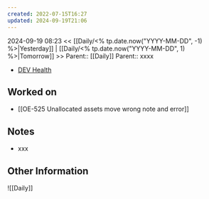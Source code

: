 ```yaml
---
created: 2022-07-15T16:27
updated: 2024-09-19T21:06
---
```

2024-09-19 08:23
<< [[Daily/<% tp.date.now("YYYY-MM-DD", -1) %>|Yesterday]] | [[Daily/<% tp.date.now("YYYY-MM-DD", 1) %>|Tomorrow]] >>
Parent:: [[Daily]] 
Parent:: xxxx

- [DEV Health](https://health-configdev.mixtelematics.com/public/mapshow.htm?id=2001&mapid=1A35514B-E08F-4B7C-90B8-CD1774AE8CA3)

## Worked on

- [[OE-525 Unallocated assets move wrong note and error]]

## Notes

- xxx

## Other Information

![[Daily]]
